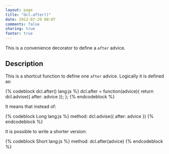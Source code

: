 ```yaml
---
layout: page
title: "dcl.after()"
date: 2012-07-29 00:07
comments: false
sharing: true
footer: true
---
```


This is a convenience decorator to define a `after` advice.

## Description

This is a shortcut function to define one `after` advice. Logically it is defined as:

{% codeblock dcl.after() lang:js %}
dcl.after = function(advice){
  return dcl.advise({
    after: advice
  });
};
{% endcodeblock %}

It means that instead of:

{% codeblock Long lang:js %}
method: dcl.advise({
  after: advice
})
{% endcodeblock %}

It is possible to write a shorter version:

{% codeblock Short lang:js %}
method: dcl.after(advice)
{% endcodeblock %}
